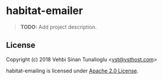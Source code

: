 # habitat-emailer

> **TODO:** Add project description.

## License

Copyright (c) 2018 Vehbi Sinan Tunalioglu &lt;vst@vsthost.com&gt;

habitat-emailing is licensed under [Apache 2.0 License](https://www.apache.org/licenses/LICENSE-2.0).
